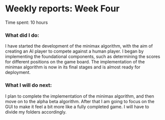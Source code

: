 # Weekly reports: Week Four

Time spent: 10 hours

### What did I do:
I have started the development of the minimax algorithm, with the aim of creating an AI player to compete against a human player. I began by implementing the foundational components, such as determining the scores for different positions on the game board. The implementation of the minimax algorithm is now in its final stages and is almost ready for deployment.
  
### What I will do next:

I plan to complete the implementation of the minimax algorithm, and then move on to the alpha beta algorithm. After that I am going to focus on the GUI to make it feel a bit more like a fully completed game. I will have to divide my folders accordingly.

